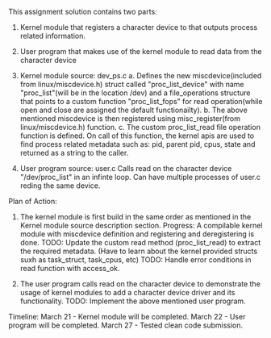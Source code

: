 This assignment solution contains two parts:
1. Kernel module that registers a character device to that outputs process related information.
2. User program that makes use of the kernel module to read data from the character device

1. Kernel module source: dev_ps.c
a. Defines the new miscdevice(included from linux/miscdevice.h) struct called "proc_list_device" with name "proc_list"(will be in the location /dev) and a file_operations structure that points to a custom function "proc_list_fops" for read operation(while open and close are assigned the default functionailty).
b. The above mentioned miscdevice is then registered using misc_register(from linux/miscdevice.h) function.
c. The custom proc_list_read file operation function is defined. On call of this function, the kernel apis are used to find process related metadata such as: pid, parent pid, cpus, state and returned as a string to the caller.

2. User program source: user.c
Calls read on the character device "/dev/proc_list" in an infinte loop.
Can have multiple processes of user.c reding the same device.

Plan of Action:
1. The kernel module is first build in the same order as mentioned in the Kernel module source description section.
   Progress: A compilable kernel module with miscdevice definition and registering and deregistering is done.
   TODO: Update the custom read method (proc_list_read) to extract the required metadata. (Have to learn about the kernel provided structs suxh as task_struct, task_cpus, etc)
   TODO: Handle error conditions in read function with access_ok.

2. The user program calls read on the character device to demonstrate the usage of kernel modules to add a character device driver and its functionality.
   TODO: Implement the above mentioned user program.

Timeline: 
March 21 - Kernel module will be completed.
March 22 - User program will be completed.
March 27 - Tested clean code submission.
